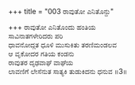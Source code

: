 +++
title = "003 ರಾವುತೋ ಎನಿತೊನ್ದು"

+++
ರಾವುತೋ ಎನಿತೊಂದು ಹಂತಿಯ  
ಸಾವಿನಾತಗಳೇರಿದರು ಪರಿ  
ಧಾವನೋದ್ಗತ ಧೂಳಿ ಮುಸುಕಿತು ತರಣಿಮಂಡಲವ  
ಆ ವೃಕೋದರ ಗತಿಯ ಕಂಡನು  
ರಾವುತರ ದೃಢವಾಘೆ ವಾಘೆಯ  
ಲಾವಣಿಗೆ ಲೇಸೆನುತ ಸಾತ್ಯಕಿ ತುಡುಕಿದನು ಧನುವ      ॥3॥